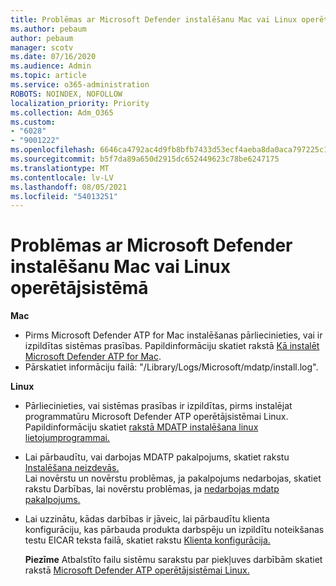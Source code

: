 ```yaml
---
title: Problēmas ar Microsoft Defender instalēšanu Mac vai Linux operētājsistēmā
ms.author: pebaum
author: pebaum
manager: scotv
ms.date: 07/16/2020
ms.audience: Admin
ms.topic: article
ms.service: o365-administration
ROBOTS: NOINDEX, NOFOLLOW
localization_priority: Priority
ms.collection: Adm_O365
ms.custom:
- "6028"
- "9001222"
ms.openlocfilehash: 6646ca4792ac4d9fb8bfb7433d53ecf4aeba8da0aca797225c16c02b28499889
ms.sourcegitcommit: b5f7da89a650d2915dc652449623c78be6247175
ms.translationtype: MT
ms.contentlocale: lv-LV
ms.lasthandoff: 08/05/2021
ms.locfileid: "54013251"
---
```

# <a name="issues-installing-microsoft-defender-on-mac-or-linux"></a>Problēmas ar Microsoft Defender instalēšanu Mac vai Linux operētājsistēmā

**Mac**

- Pirms Microsoft Defender ATP for Mac instalēšanas pārliecinieties, vai ir izpildītas sistēmas prasības. Papildinformāciju skatiet rakstā [Kā instalēt Microsoft Defender ATP for Mac](/windows/security/threat-protection/microsoft-defender-atp/microsoft-defender-atp-mac#how-to-install-microsoft-defender-atp-for-mac).  
- Pārskatiet informāciju failā: "/Library/Logs/Microsoft/mdatp/install.log".

**Linux**

- Pārliecinieties, vai sistēmas prasības ir izpildītas, pirms instalējat programmatūru Microsoft Defender ATP operētājsistēmai Linux. Papildinformāciju skatiet [rakstā MDATP instalēšana linux lietojumprogrammai.](/windows/security/threat-protection/microsoft-defender-atp/microsoft-defender-atp-linux#system-requirements) 
- Lai pārbaudītu, vai darbojas MDATP pakalpojums, skatiet rakstu [Instalēšana neizdevās.](/windows/security/threat-protection/microsoft-defender-atp/linux-support-install#installation-failed)  
    Lai novērstu un novērstu problēmas, ja pakalpojums nedarbojas, skatiet rakstu Darbības, lai novērstu problēmas, ja [nedarbojas mdatp pakalpojums.](/windows/security/threat-protection/microsoft-defender-atp/linux-support-install#steps-to-troubleshoot-if-mdatp-service-isnt-running)
- Lai uzzinātu, kādas darbības ir jāveic, lai pārbaudītu klienta konfigurāciju, kas pārbauda produkta darbspēju un izpildītu noteikšanas testu EICAR teksta failā, skatiet rakstu [Klienta konfigurācija.](/windows/security/threat-protection/microsoft-defender-atp/linux-install-manually#client-configuration)  

    **Piezīme** Atbalstīto failu sistēmu sarakstu par piekļuves darbībām skatiet rakstā [Microsoft Defender ATP operētājsistēmai Linux.](/windows/security/threat-protection/microsoft-defender-atp/microsoft-defender-atp-linux#system-requirements)